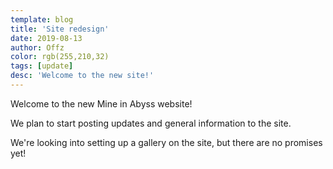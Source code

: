 ```yaml
---
template: blog
title: 'Site redesign'
date: 2019-08-13
author: Offz
color: rgb(255,210,32)
tags: [update]
desc: 'Welcome to the new site!'
---
```


Welcome to the new Mine in Abyss website!

We plan to start posting updates and general information to the site.

We're looking into setting up a gallery on the site, but there are no promises yet!
